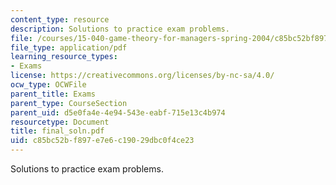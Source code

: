 ```yaml
---
content_type: resource
description: Solutions to practice exam problems.
file: /courses/15-040-game-theory-for-managers-spring-2004/c85bc52bf897e7e6c19029dbc0f4ce23_final_soln.pdf
file_type: application/pdf
learning_resource_types:
- Exams
license: https://creativecommons.org/licenses/by-nc-sa/4.0/
ocw_type: OCWFile
parent_title: Exams
parent_type: CourseSection
parent_uid: d5e0fa4e-4e94-543e-eabf-715e13c4b974
resourcetype: Document
title: final_soln.pdf
uid: c85bc52b-f897-e7e6-c190-29dbc0f4ce23
---
```

Solutions to practice exam problems.